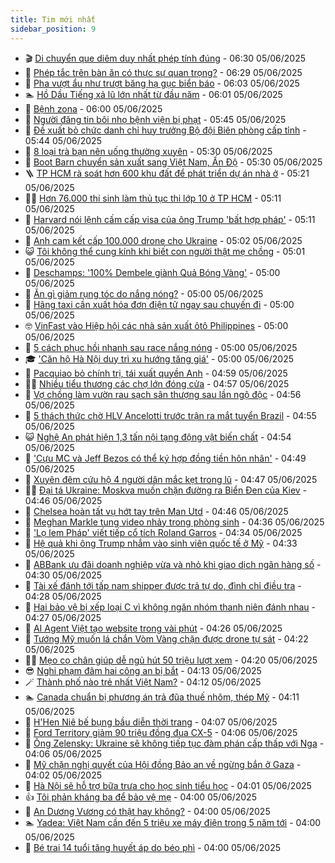 ```yaml
---
title: Tim mới nhất
sidebar_position: 9
---
```


<!-- vnexpress-tin-moi-nhat:START -->
- 🎬 [Di chuyển que diêm duy nhất phép tính đúng](https://vnexpress.net/di-chuyen-que-diem-duy-nhat-phep-tinh-dung-4893971.html) - 06:30 05/06/2025
- 🐎 [Phép tắc trên bàn ăn có thực sự quan trọng?](https://vnexpress.net/phep-tac-tren-ban-an-co-thuc-su-quan-trong-4894582.html) - 06:29 05/06/2025
- 🦍 [Pha vượt ẩu như trượt băng hạ gục biển báo](https://vnexpress.net/pha-vuot-au-nhu-truot-bang-ha-guc-bien-bao-4894866.html) - 06:03 05/06/2025
- 🏊 [Hồ Dầu Tiếng xả lũ lớn nhất từ đầu năm](https://vnexpress.net/ho-dau-tieng-xa-lu-lon-nhat-tu-dau-nam-4894865.html) - 06:01 05/06/2025
- 🎊 [Bệnh zona](https://vnexpress.net/suc-khoe/cam-nang/benh-zona-333) - 06:00 05/06/2025
- 🎃 [Người đăng tin bôi nhọ bệnh viện bị phạt](https://vnexpress.net/nguoi-dang-tin-boi-nho-benh-vien-bi-phat-4894868.html) - 05:45 05/06/2025
- 🧰 [Đề xuất bỏ chức danh chỉ huy trưởng Bộ đội Biên phòng cấp tỉnh](https://vnexpress.net/de-xuat-bo-chuc-danh-chi-huy-truong-bo-doi-bien-phong-cap-tinh-4894774.html) - 05:44 05/06/2025
- 🔭 [8 loại trà bạn nên uống thường xuyên](https://vnexpress.net/8-loai-tra-ban-nen-uong-thuong-xuyen-4894768.html) - 05:30 05/06/2025
- 🫶 [Boot Barn chuyển sản xuất sang Việt Nam, Ấn Độ](https://vnexpress.net/boot-barn-chuyen-san-xuat-sang-viet-nam-an-do-4893391.html) - 05:30 05/06/2025
- 🪜 [TP HCM rà soát hơn 600 khu đất để phát triển dự án nhà ở](https://vnexpress.net/tp-hcm-ra-soat-hon-600-khu-dat-de-phat-trien-du-an-nha-o-4894733.html) - 05:21 05/06/2025
- 👨‍🏫 [Hơn 76.000 thí sinh làm thủ tục thi lớp 10 ở TP HCM](https://vnexpress.net/hon-76-000-thi-sinh-lam-thu-tuc-thi-lop-10-o-tp-hcm-4894838.html) - 05:11 05/06/2025
- 🎊 [Harvard nói lệnh cấm cấp visa của ông Trump &#39;bất hợp pháp&#39;](https://vnexpress.net/harvard-noi-lenh-cam-cap-visa-cua-ong-trump-bat-hop-phap-4894854.html) - 05:11 05/06/2025
- 🎊 [Anh cam kết cấp 100.000 drone cho Ukraine](https://vnexpress.net/anh-cam-ket-cap-100-000-drone-cho-ukraine-4894752.html) - 05:02 05/06/2025
- 😺 [Tôi không thể cung kính khi biết con người thật mẹ chồng](https://vnexpress.net/toi-khong-the-cung-kinh-khi-biet-con-nguoi-that-me-chong-4894459.html) - 05:01 05/06/2025
- 🐘 [Deschamps: &#39;100% Dembele giành Quả Bóng Vàng&#39;](https://vnexpress.net/deschamps-100-dembele-gianh-qua-bong-vang-4894715.html) - 05:00 05/06/2025
- 🌁 [Ăn gì giảm rụng tóc do nắng nóng?](https://vnexpress.net/an-gi-giam-rung-toc-do-nang-nong-4894806.html) - 05:00 05/06/2025
- 🐲 [Hãng taxi cần xuất hóa đơn điện tử ngay sau chuyến đi](https://vnexpress.net/hang-taxi-can-xuat-hoa-don-dien-tu-ngay-sau-chuyen-di-4894767.html) - 05:00 05/06/2025
- 🤓 [VinFast vào Hiệp hội các nhà sản xuất ôtô Philippines](https://vnexpress.net/vinfast-vao-hiep-hoi-cac-nha-san-xuat-oto-philippines-4894741.html) - 05:00 05/06/2025
- 💪 [5 cách phục hồi nhanh sau race nắng nóng](https://vnexpress.net/5-cach-phuc-hoi-nhanh-sau-race-nang-nong-4894640.html) - 05:00 05/06/2025
- 🎓 [&#39;Căn hộ Hà Nội duy trì xu hướng tăng giá&#39;](https://vnexpress.net/can-ho-ha-noi-duy-tri-xu-huong-tang-gia-4893849.html) - 05:00 05/06/2025
- 🫣 [Pacquiao bỏ chính trị, tái xuất quyền Anh](https://vnexpress.net/pacquiao-bo-chinh-tri-tai-xuat-quyen-anh-4894785.html) - 04:59 05/06/2025
- 🧑‍💻 [Nhiều tiểu thương các chợ lớn đóng cửa](https://vnexpress.net/nhieu-tieu-thuong-cac-cho-lon-dong-cua-4894662.html) - 04:57 05/06/2025
- 🐲 [Vợ chồng làm vườn rau sạch sân thượng sau lần ngộ độc](https://vnexpress.net/vo-chong-lam-vuon-rau-sach-san-thuong-sau-lan-ngo-doc-4893396.html) - 04:56 05/06/2025
- 🌝 [5 thách thức chờ HLV Ancelotti trước trận ra mắt tuyển Brazil](https://vnexpress.net/5-thach-thuc-cho-hlv-ancelotti-truoc-tran-ra-mat-tuyen-brazil-4894811.html) - 04:55 05/06/2025
- 😺 [Nghệ An phát hiện 1,3 tấn nội tạng động vật biến chất](https://vnexpress.net/nghe-an-phat-hien-1-3-tan-noi-tang-dong-vat-bien-chat-4894818.html) - 04:54 05/06/2025
- 🐎 [&#39;Cựu MC và Jeff Bezos có thể ký hợp đồng tiền hôn nhân&#39;](https://vnexpress.net/cuu-mc-va-jeff-bezos-co-the-ky-hop-dong-tien-hon-nhan-4893866.html) - 04:49 05/06/2025
- 🎡 [Xuyên đêm cứu hộ 4 người dân mắc kẹt trong lũ](https://vnexpress.net/xuyen-dem-cuu-ho-4-nguoi-dan-mac-ket-trong-lu-4894800.html) - 04:47 05/06/2025
- 👨‍🏫 [Đại tá Ukraine: Moskva muốn chặn đường ra Biển Đen của Kiev](https://vnexpress.net/dai-ta-ukraine-moskva-muon-chan-duong-ra-bien-den-cua-kiev-4894750.html) - 04:46 05/06/2025
- 🦆 [Chelsea hoàn tất vụ hớt tay trên Man Utd](https://vnexpress.net/chelsea-hoan-tat-vu-hot-tay-tren-man-utd-4894670.html) - 04:46 05/06/2025
- 🚦 [Meghan Markle tung video nhảy trong phòng sinh](https://vnexpress.net/meghan-markle-tung-video-nhay-trong-phong-sinh-4894712.html) - 04:36 05/06/2025
- 💫 [&#39;Lọ lem Pháp&#39; viết tiếp cổ tích Roland Garros](https://vnexpress.net/lo-lem-phap-viet-tiep-co-tich-roland-garros-4894796.html) - 04:34 05/06/2025
- 🎉 [Hệ quả khi ông Trump nhắm vào sinh viên quốc tế ở Mỹ](https://vnexpress.net/he-qua-khi-ong-trump-nham-vao-sinh-vien-quoc-te-o-my-4894026.html) - 04:33 05/06/2025
- 🌋 [ABBank ưu đãi doanh nghiệp vừa và nhỏ khi giao dịch ngân hàng số](https://vnexpress.net/abbank-uu-dai-doanh-nghiep-vua-va-nho-khi-giao-dich-ngan-hang-so-4894824.html) - 04:30 05/06/2025
- 🤖 [Tài xế đánh tới tấp nam shipper được trả tự do, đình chỉ điều tra](https://vnexpress.net/tai-xe-danh-toi-tap-nam-shipper-duoc-tra-tu-do-dinh-chi-dieu-tra-4894727.html) - 04:28 05/06/2025
- 🦏 [Hai bảo vệ bị xếp loại C vì không ngăn nhóm thanh niên đánh nhau](https://vnexpress.net/ngai-vang-trieu-nguyen-bi-be-gay-va-nhiem-vu-cua-bao-ve-4894782.html) - 04:27 05/06/2025
- 🦩 [AI Agent Việt tạo website trong vài phút](https://vnexpress.net/ai-agent-viet-tao-website-trong-vai-phut-4894554.html) - 04:26 05/06/2025
- 👺 [Tướng Mỹ muốn lá chắn Vòm Vàng chặn được drone tự sát](https://vnexpress.net/tuong-my-muon-la-chan-vom-vang-chan-duoc-drone-tu-sat-4894749.html) - 04:22 05/06/2025
- 🧑‍🏫 [Mẹo cọ chân giúp dễ ngủ hút 50 triệu lượt xem](https://vnexpress.net/meo-co-chan-giup-de-ngu-hut-50-trieu-luot-xem-4894680.html) - 04:20 05/06/2025
- 😎 [Nghi phạm đâm hai công an bị bắt](https://vnexpress.net/nghi-pham-dam-hai-cong-an-bi-bat-4893629.html) - 04:13 05/06/2025
- 🪄 [Thành phố nào trẻ nhất Việt Nam?](https://vnexpress.net/crossword-giai-o-chu-o-chu-thanh-pho-nao-tre-nhat-viet-nam-4893495.html) - 04:12 05/06/2025
- 🏊 [Canada chuẩn bị phương án trả đũa thuế nhôm, thép Mỹ](https://vnexpress.net/canada-chuan-bi-phuong-an-tra-dua-thue-nhom-thep-my-4894821.html) - 04:11 05/06/2025
- 💃 [H&#39;Hen Niê bế bụng bầu diễn thời trang](https://vnexpress.net/h-hen-nie-be-bung-bau-dien-thoi-trang-4894731.html) - 04:07 05/06/2025
- 🦆 [Ford Territory giảm 90 triệu đồng đua CX-5](https://vnexpress.net/ford-territory-giam-90-trieu-dong-dua-cx-5-4894770.html) - 04:06 05/06/2025
- 🎊 [Ông Zelensky: Ukraine sẽ không tiếp tục đàm phán cấp thấp với Nga](https://vnexpress.net/ong-zelensky-ukraine-se-khong-tiep-tuc-dam-phan-cap-thap-voi-nga-4894764.html) - 04:06 05/06/2025
- 👺 [Mỹ chặn nghị quyết của Hội đồng Bảo an về ngừng bắn ở Gaza](https://vnexpress.net/my-chan-nghi-quyet-cua-hoi-dong-bao-an-ve-ngung-ban-o-gaza-4894659.html) - 04:02 05/06/2025
- 🎡 [Hà Nội sẽ hỗ trợ bữa trưa cho học sinh tiểu học](https://vnexpress.net/ha-noi-se-ho-tro-bua-trua-cho-hoc-sinh-tieu-hoc-4894762.html) - 04:01 05/06/2025
- 👍 [Tôi phản kháng ba để bảo vệ mẹ](https://vnexpress.net/toi-phan-khang-ba-de-bao-ve-me-4894230.html) - 04:00 05/06/2025
- 🐎 [An Dương Vương có thật hay không?](https://vnexpress.net/an-duong-vuong-co-that-hay-khong-4894852.html) - 04:00 05/06/2025
- 🏊 [Yadea: Việt Nam cần đến 5 triệu xe máy điện trong 5 năm tới](https://vnexpress.net/yadea-viet-nam-can-den-5-trieu-xe-may-dien-trong-5-nam-toi-4894736.html) - 04:00 05/06/2025
- 🦩 [Bé trai 14 tuổi tăng huyết áp do béo phì](https://vnexpress.net/be-trai-14-tuoi-tang-huyet-ap-do-beo-phi-4894677.html) - 04:00 05/06/2025<!-- vnexpress-tin-moi-nhat:END -->
